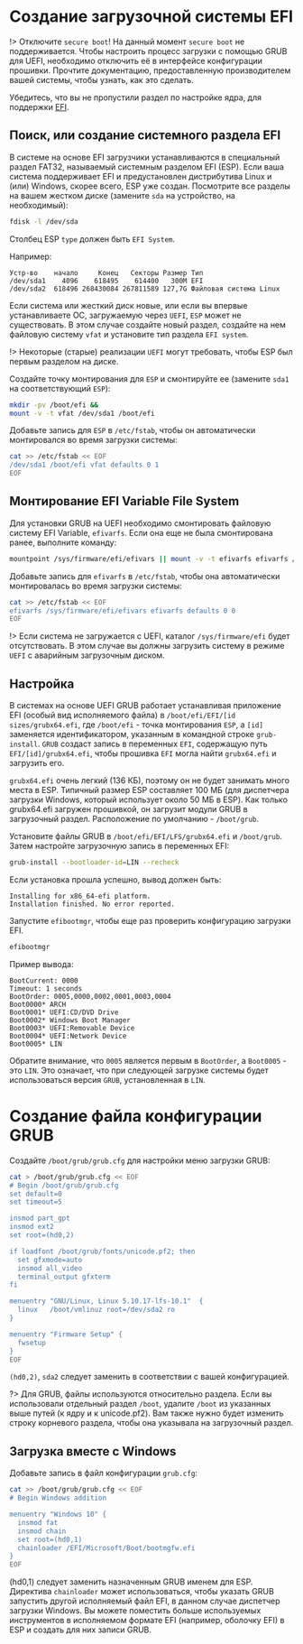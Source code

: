 # Создание загрузочной системы EFI

!> Отключите `secure boot`! На данный момент `secure boot` не поддерживается. Чтобы настроить процесс загрузки с помощью GRUB для UEFI, необходимо отключить её в интерфейсе конфигурации прошивки. Прочтите документацию, предоставленную производителем вашей системы, чтобы узнать, как это сделать.

Убедитесь, что вы не пропустили раздел по настройке ядра, для поддержки <a href="#/kernel/kernel-setup?id=efi">EFI</a>.

## Поиск, или создание системного раздела EFI

В системе на основе EFI загрузчики устанавливаются в специальный раздел FAT32, называемый системным разделом EFI (ESP). Если ваша система поддерживает EFI и предустановлен дистрибутива Linux и (или) Windows, скорее всего, ESP уже создан. Посмотрите все разделы на вашем жестком диске (замените `sda` на устройство, на необходимый):

```bash
fdisk -l /dev/sda
```

Столбец ESP `type` должен быть `EFI System`.

Например:
```
Устр-во    начало     Конец   Секторы Размер Тип
/dev/sda1    4096    618495    614400   300M EFI
/dev/sda2  618496 268430084 267811589 127,7G Файловая система Linux

```
Если система или жесткий диск новые, или если вы впервые устанавливаете ОС, загружаемую через `UEFI`, `ESP` может не существовать. В этом случае создайте новый раздел, создайте на нем файловую систему `vfat` и установите тип раздела `EFI system`.

!> Некоторые (старые) реализации `UEFI` могут требовать, чтобы ESP был первым разделом на диске.

Создайте точку монтирования для `ESP` и смонтируйте ее (замените `sda1` на соответствующий `ESP`):

```bash
mkdir -pv /boot/efi &&
mount -v -t vfat /dev/sda1 /boot/efi
```

Добавьте запись для `ESP` в `/etc/fstab`, чтобы он автоматически монтировался во время загрузки системы: 

```bash
cat >> /etc/fstab << EOF
/dev/sda1 /boot/efi vfat defaults 0 1
EOF
```

## Монтирование EFI Variable File System

Для установки GRUB на UEFI необходимо смонтировать файловую систему EFI Variable, `efivarfs`. Если она еще не была смонтирована ранее, выполните команду:

```bash
mountpoint /sys/firmware/efi/efivars || mount -v -t efivarfs efivarfs /sys/firmware/efi/efivars
```

Добавьте запись для `efivarfs` в `/etc/fstab`, чтобы она автоматически монтировалась во время загрузки системы:

```bash
cat >> /etc/fstab << EOF
efivarfs /sys/firmware/efi/efivars efivarfs defaults 0 0
EOF
```

!> Если система не загружается с UEFI, каталог `/sys/firmware/efi` будет отсутствовать. В этом случае вы должны загрузить систему в режиме `UEFI` с аварийным загрузочным диском.

## Настройка
В системах на основе UEFI GRUB работает устанавливая приложение EFI (особый вид исполняемого файла) в `/boot/efi/EFI/[id sizes/grubx64.efi`, где `/boot/efi` - точка монтирования `ESP`, а `[id]` заменяется идентификатором, указанным в командной строке `grub-install`. `GRUB` создаст запись в переменных `EFI`, содержащую путь `EFI/[id]/grubx64.efi`, чтобы прошивка `EFI` могла найти `grubx64.efi` и загрузить его.

`grubx64.efi` очень легкий (136 КБ), поэтому он не будет занимать много места в ESP. Типичный размер ESP составляет 100 МБ (для диспетчера загрузки Windows, который использует около 50 МБ в ESP). Как только grubx64.efi загружен прошивкой, он загрузит модули GRUB в загрузочный раздел. Расположение по умолчанию - `/boot/grub`.

Установите файлы GRUB в ``/boot/efi/EFI/LFS/grubx64.efi`` и  `/boot/grub`. Затем настройте загрузочную запись в переменных EFI:

```bash
grub-install --bootloader-id=LIN --recheck
```

Если установка прошла успешно, вывод должен быть:

```
Installing for x86_64-efi platform.
Installation finished. No error reported.
```

Запустите `efibootmgr`, чтобы еще раз проверить конфигурацию загрузки EFI.

```bash
efibootmgr
```

Пример вывода:

```
BootCurrent: 0000
Timeout: 1 seconds
BootOrder: 0005,0000,0002,0001,0003,0004
Boot0000* ARCH
Boot0001* UEFI:CD/DVD Drive
Boot0002* Windows Boot Manager
Boot0003* UEFI:Removable Device
Boot0004* UEFI:Network Device
Boot0005* LIN
```

Обратите внимание, что `0005` является первым в `BootOrder`, а `Boot0005` - это `LIN`. Это означает, что при следующей загрузке системы будет использоваться версия `GRUB`, установленная в `LIN`.

# Создание файла конфигурации GRUB
Создайте `/boot/grub/grub.cfg` для настройки меню загрузки GRUB:

```bash
cat > /boot/grub/grub.cfg << EOF
# Begin /boot/grub/grub.cfg
set default=0
set timeout=5

insmod part_gpt
insmod ext2
set root=(hd0,2)

if loadfont /boot/grub/fonts/unicode.pf2; then
  set gfxmode=auto
  insmod all_video
  terminal_output gfxterm
fi

menuentry "GNU/Linux, Linux 5.10.17-lfs-10.1"  {
  linux   /boot/vmlinuz root=/dev/sda2 ro
}

menuentry "Firmware Setup" {
  fwsetup
}
EOF
```
`(hd0,2)`, `sda2`  следует заменить в соответствии с вашей конфигурацией.

?> Для GRUB, файлы используются относительно раздела. Если вы использовали отдельный раздел `/boot`, удалите `/boot` из указанных выше путей (к ядру и к unicode.pf2). Вам также нужно будет изменить строку корневого раздела, чтобы она указывала на загрузочный раздел.

## Загрузка вместе с Windows

Добавьте запись в файл конфигурации `grub.cfg`:

```bash
cat >> /boot/grub/grub.cfg << EOF
# Begin Windows addition

menuentry "Windows 10" {
  insmod fat
  insmod chain
  set root=(hd0,1)
  chainloader /EFI/Microsoft/Boot/bootmgfw.efi
}
EOF
```

(hd0,1) следует заменить назначенным GRUB именем для ESP. Директива `chainloader` может использоваться, чтобы указать GRUB запустить другой исполняемый файл EFI, в данном случае диспетчер загрузки Windows. Вы можете поместить больше используемых инструментов в исполняемом формате EFI (например, оболочку EFI) в ESP и создать для них записи GRUB.
